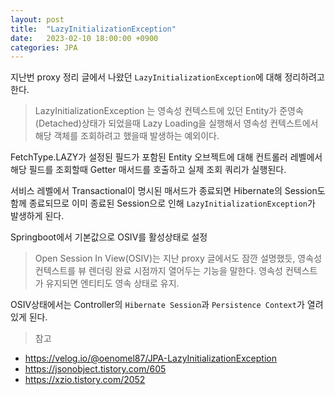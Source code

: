 ```yaml
---
layout: post
title:  "LazyInitializationException"
date:   2023-02-10 18:00:00 +0900
categories: JPA
---
```


지난번 proxy 정리 글에서 나왔던 `LazyInitializationException`에 대해 정리하려고 한다.

> LazyInitializationException 는 영속성 컨텍스트에 있던 Entity가 준영속(Detached)상태가 되었을때 Lazy Loading을 실행해서 영속성 컨텍스트에서 해당 객체를 조회하려고 했을때 발생하는 예외이다.

FetchType.LAZY가 설정된 필드가 포함된 Entity 오브젝트에 대해 컨트롤러 레벨에서 해당 필드를 조회할때 Getter 매서드를 호출하고 실제 조회 쿼리가 실행된다.

서비스 레벨에서 Transactional이 명시된 매서드가 종료되면 Hibernate의 Session도 함께 종료되므로 이미 종료된 Session으로 인해 `LazyInitializationException`가 발생하게 된다.


Springboot에서 기본값으로 OSIV를 활성상태로 설정

> Open Session In View(OSIV)는 지난 proxy 글에서도 잠깐 설명했듯, 영속성 컨텍스트를 뷰 렌더링 완료 시점까지 열어두는 기능을 말한다. 영속성 컨텍스트가 유지되면 엔티티도 영속 상태로 유지.

OSIV상태에서는 Controller의 `Hibernate Session`과 `Persistence Context`가 열려있게 된다.



>참고
- https://velog.io/@oenomel87/JPA-LazyInitializationException
- https://jsonobject.tistory.com/605
- https://xzio.tistory.com/2052
